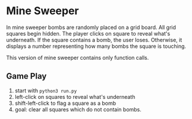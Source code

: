 # Mine Sweeper

In mine sweeper bombs are randomly placed on a grid board. All grid squares begin hidden. The player clicks on square to reveal what's underneath. If the square contains a bomb, the user loses. Otherwise, it displays a number representing how many bombs the square is touching. 

This version of mine sweeper contains only function calls.

## Game Play

1. start with `python3 run.py`
1. left-click on squares to reveal what's underneath
1. shift-left-click to flag a square as a bomb
1. goal: clear all squares which do not contain bombs. 
